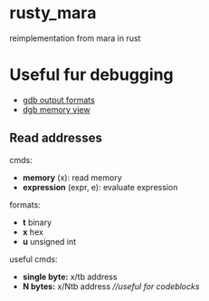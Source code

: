 # rusty_mara
reimplementation from mara in rust

# Useful fur debugging
- [gdb output formats](https://sourceware.org/gdb/current/onlinedocs/gdb/Output-Formats.html#Output-Formats)
- [dgb memory view](https://sourceware.org/gdb/current/onlinedocs/gdb/Memory.html#Memory)

## Read addresses
cmds:
  - **memory** (x): read memory
  - **expression** (expr, e): evaluate expression

formats:
  - **t** binary
  - **x** hex
  - **u** unsigned int

useful cmds:
- **single byte:** x/tb address
- **N bytes:** x/Ntb address *//useful for codeblocks*